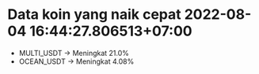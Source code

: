 # Data koin yang naik cepat 2022-08-04 16:44:27.806513+07:00

* MULTI_USDT -> Meningkat 21.0%
* OCEAN_USDT -> Meningkat 4.08%

